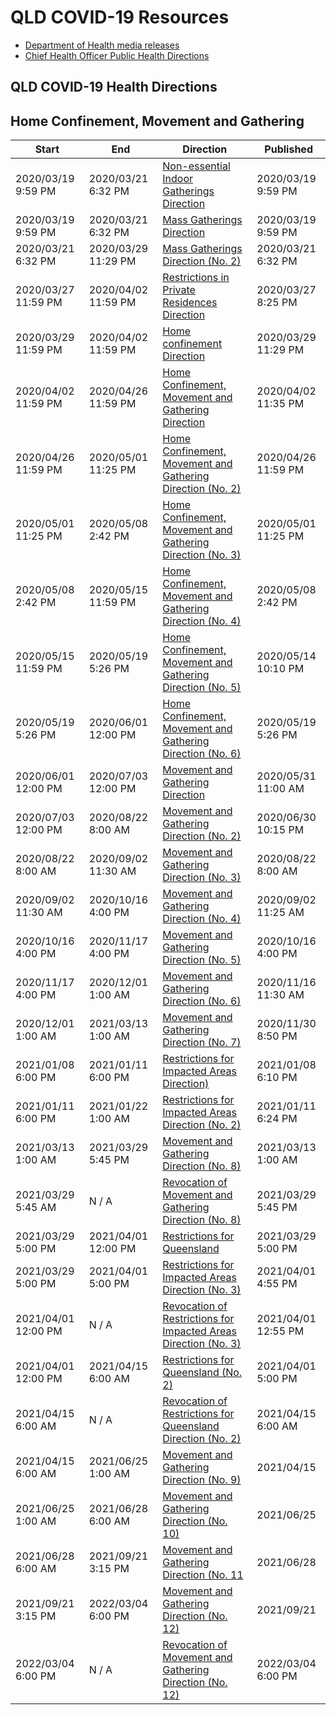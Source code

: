 # QLD COVID-19 Resources

 * [Department of Health media releases](https://www.health.qld.gov.au/news-events/doh-media-releases)
 * [Chief Health Officer Public Health Directions](https://www.health.qld.gov.au/system-governance/legislation/cho-public-health-directions-under-expanded-public-health-act-powers)
 
## QLD COVID-19 Health Directions
 
<!--

## Business

Published | Start | End | Direction
---|---|---|---
|||

## Hospital Visitors

Published | Start | End | Direction
---|---|---|---
|||

## Aged Care

Published | Start | End | Direction
---|---|---|---
2020/03/21 6:32 PM | 2020/03/21 6:32 PM | | [Aged Care Direction](https://www.health.qld.gov.au/system-governance/legislation/cho-public-health-directions-under-expanded-public-health-act-powers/revoked/aged-care-1)
 | | | [Aged Care Direction (No. 2](https://www.health.qld.gov.au/system-governance/legislation/cho-public-health-directions-under-expanded-public-health-act-powers/revoked/aged-care-2)
 | | | [Aged Care Direction (No. 3](https://www.health.qld.gov.au/system-governance/legislation/cho-public-health-directions-under-expanded-public-health-act-powers/revoked/aged-care-3)
 | | | [Aged Care Direction (No. 4](https://www.health.qld.gov.au/system-governance/legislation/cho-public-health-directions-under-expanded-public-health-act-powers/revoked/aged-care-4)
 | | | [Aged Care Direction (No. 5](https://www.health.qld.gov.au/system-governance/legislation/cho-public-health-directions-under-expanded-public-health-act-powers/revoked/aged-care-5)
 | | | [Aged Care Direction (No. 6](https://www.health.qld.gov.au/system-governance/legislation/cho-public-health-directions-under-expanded-public-health-act-powers/revoked/aged-care-6)
 | | | [Aged Care Direction (No. 7](https://www.health.qld.gov.au/system-governance/legislation/cho-public-health-directions-under-expanded-public-health-act-powers/revoked/aged-care-7)
 | | | [Aged Care Direction (No. 8](https://www.health.qld.gov.au/system-governance/legislation/cho-public-health-directions-under-expanded-public-health-act-powers/revoked/aged-care-8)
 | | | [Aged Care Direction (No. 9](https://www.health.qld.gov.au/system-governance/legislation/cho-public-health-directions-under-expanded-public-health-act-powers/revoked/aged-care-9)
 | | | [Aged Care Direction (No. 10](https://www.health.qld.gov.au/system-governance/legislation/cho-public-health-directions-under-expanded-public-health-act-powers/revoked/aged-care-direction-10)
 | | | [Aged Care Direction (No. 11](https://www.health.qld.gov.au/system-governance/legislation/cho-public-health-directions-under-expanded-public-health-act-powers/revoked/aged-care-11)
 | | | [Aged Care Direction (No. 12](https://www.health.qld.gov.au/system-governance/legislation/cho-public-health-directions-under-expanded-public-health-act-powers/revoked/aged-care-12)
 | | | [Aged Care Direction (No. 13](https://www.health.qld.gov.au/system-governance/legislation/cho-public-health-directions-under-expanded-public-health-act-powers/revoked/superseded-aged-care-direction-no.-13)
 | | | [Aged Care Direction (No. 14](https://www.health.qld.gov.au/system-governance/legislation/cho-public-health-directions-under-expanded-public-health-act-powers/revoked/aged-care-14)
 | | | [Aged Care Direction (No. 15](https://www.health.qld.gov.au/system-governance/legislation/cho-public-health-directions-under-expanded-public-health-act-powers/revoked/aged-care-15)
 | | | [Aged Care Direction (No. 16](https://www.health.qld.gov.au/system-governance/legislation/cho-public-health-directions-under-expanded-public-health-act-powers/revoked/aged-care-16)
 | | | [Aged Care Direction (No. 17](https://www.health.qld.gov.au/system-governance/legislation/cho-public-health-directions-under-expanded-public-health-act-powers/revoked/aged-care-17)
 | | | [Aged Care Direction (No. 18](https://www.health.qld.gov.au/system-governance/legislation/cho-public-health-directions-under-expanded-public-health-act-powers/revoked/aged-care-direction-18)
 | | | [Aged Care Direction (No. 19](https://www.health.qld.gov.au/system-governance/legislation/cho-public-health-directions-under-expanded-public-health-act-powers/revoked/aged-care-19)
 | | | [Aged Care Direction (No. 20](https://www.health.qld.gov.au/system-governance/legislation/cho-public-health-directions-under-expanded-public-health-act-powers/revoked/aged-care-20)
 | | | [Aged Care Direction (No. 21](https://www.health.qld.gov.au/system-governance/legislation/cho-public-health-directions-under-expanded-public-health-act-powers/revoked/aged-care-21)
 | | | [Aged Care Direction (No. 22](https://www.health.qld.gov.au/system-governance/legislation/cho-public-health-directions-under-expanded-public-health-act-powers/revoked/aged-care)
2021/02/04 | 2021/02/04 7:30 PM | 2021/02/20 9:45 AM | [Aged Care Direction (No. 23](https://www.health.qld.gov.au/system-governance/legislation/cho-public-health-directions-under-expanded-public-health-act-powers/revoked/aged-care2)
2021/02/20 | 2021/02/20 9:45 AM | 2021/03/13 | [Aged Care Direction (No. 24](https://www.health.qld.gov.au/system-governance/legislation/cho-public-health-directions-under-expanded-public-health-act-powers/revoked/aged-care-24)
 | | | [Aged Care Direction (No. 25](https://www.health.qld.gov.au/system-governance/legislation/cho-public-health-directions-under-expanded-public-health-act-powers/revoked/aged-care-25)
 | | | [Aged Care Direction (No. 26](https://www.health.qld.gov.au/system-governance/legislation/cho-public-health-directions-under-expanded-public-health-act-powers/revoked/aged-care-26)


## Disability

Published | Start | End | Direction
---|---|---|---
|||

-->

## Home Confinement, Movement and Gathering

Start | End | Direction | Published
---|---|---|---
2020/03/19 9:59 PM | 2020/03/21 6:32 PM | [Non-essential Indoor Gatherings Direction](https://www.health.qld.gov.au/system-governance/legislation/cho-public-health-directions-under-expanded-public-health-act-powers/revoked/non-essential-indoor-gatherings) | 2020/03/19 9:59 PM
2020/03/19 9:59 PM | 2020/03/21 6:32 PM | [Mass Gatherings Direction](https://www.health.qld.gov.au/system-governance/legislation/cho-public-health-directions-under-expanded-public-health-act-powers/revoked/mass-gatherings-1)| 2020/03/19 9:59 PM
2020/03/21 6:32 PM | 2020/03/29 11:29 PM | [Mass Gatherings Direction (No. 2)](https://www.health.qld.gov.au/system-governance/legislation/cho-public-health-directions-under-expanded-public-health-act-powers/revoked/mass-gatherings-2)| 2020/03/21 6:32 PM
2020/03/27 11:59 PM | 2020/04/02 11:59 PM | [Restrictions in Private Residences Direction](https://www.health.qld.gov.au/system-governance/legislation/cho-public-health-directions-under-expanded-public-health-act-powers/revoked/restrictions-in-private-residences-direction)| 2020/03/27 8:25 PM
2020/03/29 11:59 PM | 2020/04/02 11:59 PM | [Home confinement Direction](https://www.health.qld.gov.au/system-governance/legislation/cho-public-health-directions-under-expanded-public-health-act-powers/revoked/home-confinement-direction-1)| 2020/03/29 11:29 PM
2020/04/02 11:59 PM | 2020/04/26 11:59 PM | [Home Confinement, Movement and Gathering Direction](https://www.health.qld.gov.au/system-governance/legislation/cho-public-health-directions-under-expanded-public-health-act-powers/revoked/home-confinement-movement-gathering-direction-1)| 2020/04/02 11:35 PM
2020/04/26 11:59 PM | 2020/05/01 11:25 PM | [Home Confinement, Movement and Gathering Direction (No. 2)](https://www.health.qld.gov.au/system-governance/legislation/cho-public-health-directions-under-expanded-public-health-act-powers/revoked/home-confinement-movement-gathering-direction-2)| 2020/04/26 11:59 PM
2020/05/01 11:25 PM | 2020/05/08 2:42 PM | [Home Confinement, Movement and Gathering Direction (No. 3)](https://www.health.qld.gov.au/system-governance/legislation/cho-public-health-directions-under-expanded-public-health-act-powers/revoked/home-confinement-movement-gathering-direction-3)| 2020/05/01 11:25 PM
2020/05/08 2:42 PM | 2020/05/15 11:59 PM | [Home Confinement, Movement and Gathering Direction (No. 4)](https://www.health.qld.gov.au/system-governance/legislation/cho-public-health-directions-under-expanded-public-health-act-powers/revoked/home-confinement-movement-gathering-direction-4)| 2020/05/08 2:42 PM
2020/05/15 11:59 PM | 2020/05/19 5:26 PM | [Home Confinement, Movement and Gathering Direction (No. 5)](https://www.health.qld.gov.au/system-governance/legislation/cho-public-health-directions-under-expanded-public-health-act-powers/revoked/home-confinement-movement-gathering-direction-5)| 2020/05/14 10:10 PM
2020/05/19 5:26 PM | 2020/06/01 12:00 PM | [Home Confinement, Movement and Gathering Direction (No. 6)](https://www.health.qld.gov.au/system-governance/legislation/cho-public-health-directions-under-expanded-public-health-act-powers/revoked/home-confinement-movement-gathering-direction-6)| 2020/05/19 5:26 PM
2020/06/01 12:00 PM | 2020/07/03 12:00 PM | [Movement and Gathering Direction](https://www.health.qld.gov.au/system-governance/legislation/cho-public-health-directions-under-expanded-public-health-act-powers/revoked/movement-and-gathering-direction)| 2020/05/31 11:00 AM
2020/07/03 12:00 PM | 2020/08/22 8:00 AM | [Movement and Gathering Direction (No. 2)](https://www.health.qld.gov.au/system-governance/legislation/cho-public-health-directions-under-expanded-public-health-act-powers/revoked/movement-gathering-direction-2)| 2020/06/30 10:15 PM
2020/08/22 8:00 AM | 2020/09/02 11:30 AM | [Movement and Gathering Direction (No. 3)](https://www.health.qld.gov.au/system-governance/legislation/cho-public-health-directions-under-expanded-public-health-act-powers/revoked/movement-gathering-direction-3)| 2020/08/22 8:00 AM
2020/09/02 11:30 AM | 2020/10/16 4:00 PM | [Movement and Gathering Direction (No. 4)](https://www.health.qld.gov.au/system-governance/legislation/cho-public-health-directions-under-expanded-public-health-act-powers/revoked/movement-gathering-direction-4)| 2020/09/02 11:25 AM
2020/10/16 4:00 PM | 2020/11/17 4:00 PM | [Movement and Gathering Direction (No. 5)](https://www.health.qld.gov.au/system-governance/legislation/cho-public-health-directions-under-expanded-public-health-act-powers/revoked/movement-gathering-direction-5)| 2020/10/16 4:00 PM
2020/11/17 4:00 PM | 2020/12/01 1:00 AM | [Movement and Gathering Direction (No. 6)](https://www.health.qld.gov.au/system-governance/legislation/cho-public-health-directions-under-expanded-public-health-act-powers/revoked/movement-gathering-direction-6)| 2020/11/16 11:30 AM
2020/12/01 1:00 AM | 2021/03/13 1:00 AM | [Movement and Gathering Direction (No. 7)](https://www.health.qld.gov.au/system-governance/legislation/cho-public-health-directions-under-expanded-public-health-act-powers/revoked/movement-gathering-direction-7)| 2020/11/30 8:50 PM
2021/01/08 6:00 PM | 2021/01/11 6:00 PM | [Restrictions for Impacted Areas Direction)](https://www.health.qld.gov.au/system-governance/legislation/cho-public-health-directions-under-expanded-public-health-act-powers/revoked/restrictions-impacted-areas)| 2021/01/08 6:10 PM
2021/01/11 6:00 PM | 2021/01/22 1:00 AM | [Restrictions for Impacted Areas Direction (No. 2)](https://www.health.qld.gov.au/system-governance/legislation/cho-public-health-directions-under-expanded-public-health-act-powers/revoked/restrictions-impacted-areas-2)| 2021/01/11 6:24 PM
2021/03/13 1:00 AM | 2021/03/29 5:45 PM | [Movement and Gathering Direction (No. 8)](https://www.health.qld.gov.au/system-governance/legislation/cho-public-health-directions-under-expanded-public-health-act-powers/revoked/movement-and-gathering-direction-no-8)| 2021/03/13 1:00 AM
2021/03/29 5:45 AM | N / A | [Revocation of Movement and Gathering Direction (No. 8)](https://www.health.qld.gov.au/system-governance/legislation/cho-public-health-directions-under-expanded-public-health-act-powers/revoked/revocation-movement-and-gathering-direction-no-8)| 2021/03/29 5:45 PM
2021/03/29 5:00 PM | 2021/04/01 12:00 PM| [Restrictions for Queensland](https://www.health.qld.gov.au/system-governance/legislation/cho-public-health-directions-under-expanded-public-health-act-powers/revoked/restrictions-for-queensland)| 2021/03/29 5:00 PM
2021/03/29 5:00 PM | 2021/04/01 5:00 PM | [Restrictions for Impacted Areas Direction (No. 3)](https://www.health.qld.gov.au/system-governance/legislation/cho-public-health-directions-under-expanded-public-health-act-powers/revoked/restrictions-impacted-areas-3)| 2021/04/01 4:55 PM
2021/04/01 12:00 PM | N / A | [Revocation of Restrictions for Impacted Areas Direction (No. 3)](https://www.health.qld.gov.au/system-governance/legislation/cho-public-health-directions-under-expanded-public-health-act-powers/revoked/revocation-of-restrictions-for-impacted-areas-direction-3)| 2021/04/01 12:55 PM
2021/04/01 12:00 PM | 2021/04/15 6:00 AM | [Restrictions for Queensland (No. 2)](https://www.health.qld.gov.au/system-governance/legislation/cho-public-health-directions-under-expanded-public-health-act-powers/revoked/restrictions-for-queensland-2)| 2021/04/01 5:00 PM
2021/04/15 6:00 AM | N / A | [Revocation of Restrictions for Queensland Direction (No. 2)](https://www.health.qld.gov.au/system-governance/legislation/cho-public-health-directions-under-expanded-public-health-act-powers/revoked/revocation-of-restrictions-for-queensland-no.-2)| 2021/04/15 6:00 AM
2021/04/15 6:00 AM | 2021/06/25 1:00 AM | [Movement and Gathering Direction (No. 9)](https://www.health.qld.gov.au/system-governance/legislation/cho-public-health-directions-under-expanded-public-health-act-powers/revoked/movement-gathering-direction-9)| 2021/04/15
2021/06/25 1:00 AM | 2021/06/28 6:00 AM | [Movement and Gathering Direction (No. 10)](https://www.health.qld.gov.au/system-governance/legislation/cho-public-health-directions-under-expanded-public-health-act-powers/revoked/movement-gathering-direction-10)| 2021/06/25
2021/06/28 6:00 AM | 2021/09/21 3:15 PM | [Movement and Gathering Direction (No. 11](https://www.health.qld.gov.au/system-governance/legislation/cho-public-health-directions-under-expanded-public-health-act-powers/revoked/movement-gathering-direction-11)| 2021/06/28
2021/09/21 3:15 PM | 2022/03/04 6:00 PM | [Movement and Gathering Direction (No. 12)](https://www.health.qld.gov.au/system-governance/legislation/cho-public-health-directions-under-expanded-public-health-act-powers/revoked/movement-gathering-direction)| 2021/09/21
2022/03/04 6:00 PM | N / A | [Revocation of Movement and Gathering Direction (No. 12)](https://www.health.qld.gov.au/system-governance/legislation/cho-public-health-directions-under-expanded-public-health-act-powers/revoked/revocation-of-movement-and-gathering-direction-no.-12)| 2022/03/04 6:00 PM
	
<!--

## Border restrictions

Published | Start | End | Direction
---|---|---|---
|||

## Other

Published | Start | End | Direction
---|---|---|---
|||

-->